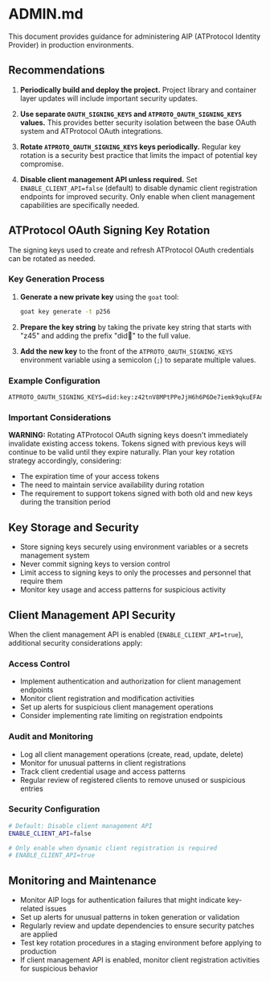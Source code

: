 # ADMIN.md

This document provides guidance for administering AIP (ATProtocol Identity Provider) in production environments.

## Recommendations

1. **Periodically build and deploy the project.** Project library and container layer updates will include important security updates.

2. **Use separate `OAUTH_SIGNING_KEYS` and `ATPROTO_OAUTH_SIGNING_KEYS` values.** This provides better security isolation between the base OAuth system and ATProtocol OAuth integrations.

3. **Rotate `ATPROTO_OAUTH_SIGNING_KEYS` keys periodically.** Regular key rotation is a security best practice that limits the impact of potential key compromise.

4. **Disable client management API unless required.** Set `ENABLE_CLIENT_API=false` (default) to disable dynamic client registration endpoints for improved security. Only enable when client management capabilities are specifically needed.

## ATProtocol OAuth Signing Key Rotation

The signing keys used to create and refresh ATProtocol OAuth credentials can be rotated as needed.

### Key Generation Process

1. **Generate a new private key** using the `goat` tool:
   ```bash
   goat key generate -t p256
   ```

2. **Prepare the key string** by taking the private key string that starts with "z45" and adding the prefix "did:key:" to the full value.

3. **Add the new key** to the front of the `ATPROTO_OAUTH_SIGNING_KEYS` environment variable using a semicolon (`;`) to separate multiple values.

### Example Configuration

```
ATPROTO_OAUTH_SIGNING_KEYS=did:key:z42tnV8MPtPPeJjH6h6P6De7iemk9qkuEFAnmBW9JRD9hd8d;did:key:z42thyf59TNmDL7C6ZhvemESTNC8aQ2nhxtt8migydgui8Lp
```

### Important Considerations

**WARNING:** Rotating ATProtocol OAuth signing keys doesn't immediately invalidate existing access tokens. Tokens signed with previous keys will continue to be valid until they expire naturally. Plan your key rotation strategy accordingly, considering:

- The expiration time of your access tokens
- The need to maintain service availability during rotation
- The requirement to support tokens signed with both old and new keys during the transition period

## Key Storage and Security

- Store signing keys securely using environment variables or a secrets management system
- Never commit signing keys to version control
- Limit access to signing keys to only the processes and personnel that require them
- Monitor key usage and access patterns for suspicious activity

## Client Management API Security

When the client management API is enabled (`ENABLE_CLIENT_API=true`), additional security considerations apply:

### Access Control
- Implement authentication and authorization for client management endpoints
- Monitor client registration and modification activities
- Set up alerts for suspicious client management operations
- Consider implementing rate limiting on registration endpoints

### Audit and Monitoring
- Log all client management operations (create, read, update, delete)
- Monitor for unusual patterns in client registrations
- Track client credential usage and access patterns
- Regular review of registered clients to remove unused or suspicious entries

### Security Configuration
```bash
# Default: Disable client management API
ENABLE_CLIENT_API=false

# Only enable when dynamic client registration is required
# ENABLE_CLIENT_API=true
```

## Monitoring and Maintenance

- Monitor AIP logs for authentication failures that might indicate key-related issues
- Set up alerts for unusual patterns in token generation or validation
- Regularly review and update dependencies to ensure security patches are applied
- Test key rotation procedures in a staging environment before applying to production
- If client management API is enabled, monitor client registration activities for suspicious behavior